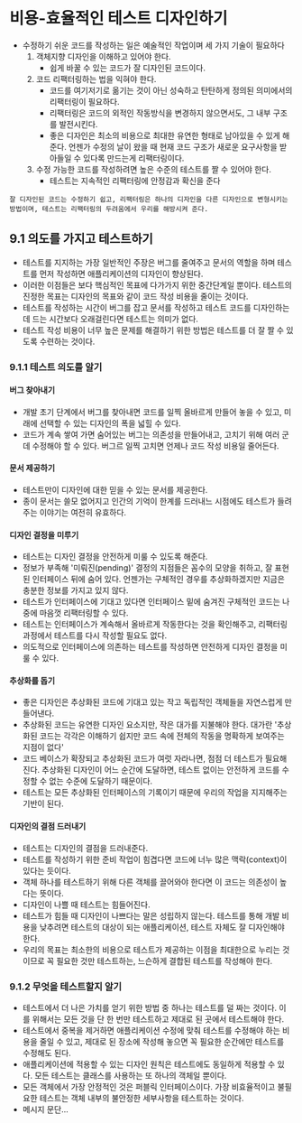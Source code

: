 # 비용-효율적인 테스트 디자인하기

- 수정하기 쉬운 코드를 작성하는 일은 예술적인 작업이며 세 가지 기술이 필요하다
    1. 객체지향 디자인을 이해하고 있어야 한다.
       - 쉽게 바꿀 수 있는 코드가 잘 디자인된 코드이다.
    2. 코드 리팩터링하는 법을 익혀야 한다.
        - 코드를 여기저기로 옮기는 것이 아닌 성숙하고 탄탄하게 정의된 의미에서의 리팩터링이 필요하다.
        - 리팩터링은 코드의 외적인 작동방식을 변경하지 않으면서도, 그 내부 구조를 발전시킨다.
        - 좋은 디자인은 최소의 비용으로 최대한 유연한 형태로 남아있을 수 있게 해준다. 언젠가 수정의 날이 왔을 때 현재 코드 구조가 새로운 요구사항을 받아들일 수 있다록 만드는게 리팩터링이다.
    3. 수정 가능한 코드를 작성하려면 높은 수준의 테스트를 짤 수 있어야 한다.
        - 테스트는 지속적인 리팩터링에 안정감과 확신을 준다

```잘 디자인된 코드는 수정하기 쉽고, 리팩터링은 하나의 디자인을 다른 디자인으로 변형시키는 방법이며, 테스트는 리팩터링의 두려움에서 우리를 해방시켜 준다.```

## 9.1 의도를 가지고 테스트하기

- 테스트를 지지하는 가장 일반적인 주장은 버그를 줄여주고 문서의 역할을 하며 테스트를 먼저 작성하면 애플리케이션의 디자인이 향상된다.
- 이러한 이점들은 보다 핵심적인 목표에 다가가지 위한 중간단계일 뿐이다. 테스트의 진정한 목표는 디자인의 목표와 같이 코드 작성 비용을 줄이는 것이다.
- 테스트를 작성하는 시간이 버그를 잡고 문서를 작성하고 테스트 코드를 디자인하는데 드는 시간보다 오래걸린다면 테스트는 의미가 없다.
- 테스트 작성 비용이 너무 높은 문제를 해결하기 위한 방법은 테스트를 더 잘 짤 수 있도록 수련하는 것이다.

### 9.1.1 테스트 의도를 알기

#### 버그 찾아내기
- 개발 초기 단계에서 버그를 찾아내면 코드를 일찍 올바르게 만들어 놓을 수 있고, 미래에 선택할 수 있는 디자인의 폭을 넓힐 수 있다.
- 코드가 계속 쌓여 가면 숨어있는 버그는 의존성을 만들어내고, 고치기 위해 여러 군데 수정해야 할 수 있다. 버그르 일찍 고치면 언제나 코드 작성 비용일 줄어든다.

#### 문서 제공하기
- 테스트만이 디자인에 대한 믿을 수 있는 문서를 제공한다.
- 종이 문서는 쓸모 없어지고 인간의 기억이 한계를 드러내느 시점에도 테스트가 들려주는 이야기는 여전히 유효하다.

#### 디자인 결정을 미루기
- 테스트는 디자인 결정을 안전하게 미룰 수 있도록 해준다.
- 정보가 부족해 '미뤄진(pending)' 결정의 지점들은 꼼수의 모양을 취하고, 잘 표현된 인터페이스 뒤에 숨어 있다. 언젠가는 구체적인 경우를 추상화하겠지만 지금은 충분한 정보를 가지고 있지 않다.
- 테스트가 인터페이스에 기대고 있다면 인터페이스 밑에 숨겨진 구체적인 코드는 나중에 마음껏 리팩터링할 수 있다.
- 테스트는 인터페이스가 계속해서 올바르게 작동한다는 것을 확인해주고, 리팩터링 과정에서 테스트를 다시 작성할 필요도 없다.
- 의도적으로 인터페이스에 의존하는 테스트를 작성하면 안전하게 디자인 결정을 미룰 수 있다.

#### 추상화를 돕기
- 좋은 디자인은 추상화된 코드에 기대고 있는 작고 독립적인 객체들을 자연스럽게 만들어낸다.
- 추상화된 코드는 유연한 디자인 요소지만, 작은 대가를 지불해야 한다. 대가란 '추상화된 코드는 각각은 이해하기 쉽지만 코드 속에 전체의 작동을 명확하게 보여주는 지점이 없다'
- 코드 베이스가 확장되고 추상화된 코드가 여럿 자라나면, 점점 더 테스트가 필요해진다. 추상화된 디자인이 어느 순간에 도달하면, 테스트 없이는 안전하게 코드를 수정할 수 없는 수준에 도달하기 때문이다.
- 테스트는 모든 추상화된 인터페이스의 기록이기 때문에 우리의 작업을 지지해주는 기반이 된다.

#### 디자인의 결점 드러내기
- 테스트는 디자인의 결점을 드러내준다.
- 테스트를 작성하기 위한 준비 작업이 힘겹다면 코드에 너누 많은 맥락(context)이 있다는 듯이다.
- 객체 하나를 테스트하기 위해 다른 객체를 끌어와야 한다면 이 코드는 의존성이 높다는 뜻이다.
- 디자인이 나쁠 때 테스트는 힘들어진다.
- 테스트가 힘들 때 디자인이 나쁘다는 말은 성립하지 않는다. 테스트를 통해 개발 비용을 낮추려면 테스트의 대상이 되는 애플리케이션, 테스트 자체도 잘 디자인해야 한다.
- 우리의 목표는 최소한의 비용으로 테스트가 제공하는 이점을 최대한으로 누리는 것이므로 꼭 필요한 것만 테스트하는, 느슨하게 결합된 테스트를 작성해야 한다.

### 9.1.2 무엇을 테스트할지 알기
- 테스트에서 더 나은 가치를 얻기 위한 방법 중 하나는 테스트를 덜 짜는 것이다. 이를 위해서는 모든 것을 단 한 번만 테스트하고 제대로 된 곳에서 테스트해야 한다.
- 테스트에서 중복을 제거하면 애플리케이션 수정에 맞춰 테스트를 수정해야 하는 비용을 줄일 수 있고, 제대로 된 장소에 작성해 놓으면 꼭 필요한 순간에만 테스트를 수정해도 된다.
- 애플리케이션에 적용할 수 있는 디자인 원칙은 테스트에도 동일하게 적용할 수 있다. 모든 테스트는 클래스를 사용하는 또 하나의 객체일 뿐이다.
- 모든 객체에서 가장 안정적인 것은 퍼블릭 인터페이스이다. 가장 비효율적이고 불필요한 테스트는 객체 내부의 불안정한 세부사항을 테스트하는 것이다.
- 메시지 문단...